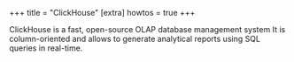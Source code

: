 +++
title = "ClickHouse"
[extra]
howtos = true
+++

ClickHouse is a fast, open-source OLAP database management system It is column-oriented and allows to generate analytical reports using SQL queries in real-time.
